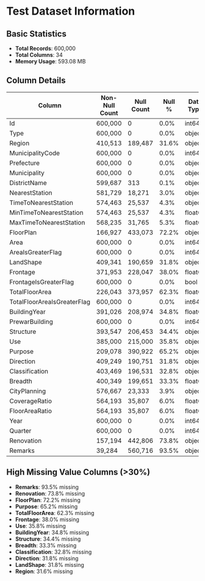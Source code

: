 # Test Dataset Information

## Basic Statistics

- **Total Records**: 600,000
- **Total Columns**: 34
- **Memory Usage**: 593.08 MB

## Column Details

| Column | Non-Null Count | Null Count | Null % | Data Type |
|--------|---------------|------------|--------|-----------|
| Id | 600,000 | 0 | 0.0% | int64 |
| Type | 600,000 | 0 | 0.0% | object |
| Region | 410,513 | 189,487 | 31.6% | object |
| MunicipalityCode | 600,000 | 0 | 0.0% | int64 |
| Prefecture | 600,000 | 0 | 0.0% | object |
| Municipality | 600,000 | 0 | 0.0% | object |
| DistrictName | 599,687 | 313 | 0.1% | object |
| NearestStation | 581,729 | 18,271 | 3.0% | object |
| TimeToNearestStation | 574,463 | 25,537 | 4.3% | object |
| MinTimeToNearestStation | 574,463 | 25,537 | 4.3% | float64 |
| MaxTimeToNearestStation | 568,235 | 31,765 | 5.3% | float64 |
| FloorPlan | 166,927 | 433,073 | 72.2% | object |
| Area | 600,000 | 0 | 0.0% | int64 |
| AreaIsGreaterFlag | 600,000 | 0 | 0.0% | int64 |
| LandShape | 409,341 | 190,659 | 31.8% | object |
| Frontage | 371,953 | 228,047 | 38.0% | float64 |
| FrontageIsGreaterFlag | 600,000 | 0 | 0.0% | bool |
| TotalFloorArea | 226,043 | 373,957 | 62.3% | float64 |
| TotalFloorAreaIsGreaterFlag | 600,000 | 0 | 0.0% | int64 |
| BuildingYear | 391,026 | 208,974 | 34.8% | float64 |
| PrewarBuilding | 600,000 | 0 | 0.0% | int64 |
| Structure | 393,547 | 206,453 | 34.4% | object |
| Use | 385,000 | 215,000 | 35.8% | object |
| Purpose | 209,078 | 390,922 | 65.2% | object |
| Direction | 409,249 | 190,751 | 31.8% | object |
| Classification | 403,469 | 196,531 | 32.8% | object |
| Breadth | 400,349 | 199,651 | 33.3% | float64 |
| CityPlanning | 576,667 | 23,333 | 3.9% | object |
| CoverageRatio | 564,193 | 35,807 | 6.0% | float64 |
| FloorAreaRatio | 564,193 | 35,807 | 6.0% | float64 |
| Year | 600,000 | 0 | 0.0% | int64 |
| Quarter | 600,000 | 0 | 0.0% | int64 |
| Renovation | 157,194 | 442,806 | 73.8% | object |
| Remarks | 39,284 | 560,716 | 93.5% | object |

## High Missing Value Columns (>30%)

- **Remarks**: 93.5% missing
- **Renovation**: 73.8% missing
- **FloorPlan**: 72.2% missing
- **Purpose**: 65.2% missing
- **TotalFloorArea**: 62.3% missing
- **Frontage**: 38.0% missing
- **Use**: 35.8% missing
- **BuildingYear**: 34.8% missing
- **Structure**: 34.4% missing
- **Breadth**: 33.3% missing
- **Classification**: 32.8% missing
- **Direction**: 31.8% missing
- **LandShape**: 31.8% missing
- **Region**: 31.6% missing
